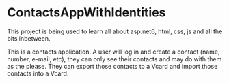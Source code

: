 # ContactsAppWithIdentities

This project is being used to learn all about asp.net6, html, css, js and all the bits inbetween.

This is a contacts application.
A user will log in and create a contact (name, number, e-mail, etc), they can only see their contacts and may do with them as the please.
They can export those contacts to a Vcard and import those contacts into a Vcard.
